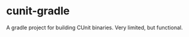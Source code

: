 cunit-gradle
============

A gradle project for building CUnit binaries. Very limited, but functional.
